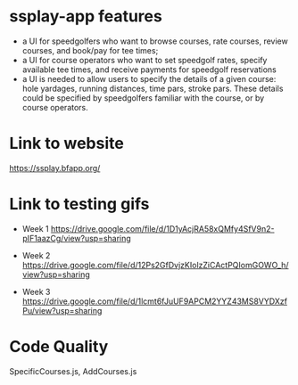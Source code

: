 # ssplay-app features	
* a UI for speedgolfers who want to browse courses, rate courses, review courses, and book/pay for tee times;
* a UI for course operators who want to set speedgolf rates, specify available tee times, and receive payments for speedgolf reservations
* a UI is needed to allow users to specify the details of a given course: hole yardages, running distances, time pars, stroke pars. These details could be specified by speedgolfers familiar with the course, or by course operators.

# Link to website
https://ssplay.bfapp.org/

# Link to testing gifs
* Week 1
	https://drive.google.com/file/d/1D1yAcjRA58xQMfy4SfV9n2-pIF1aazCg/view?usp=sharing
	
* Week 2
	https://drive.google.com/file/d/12Ps2GfDvjzKIolzZiCActPQIomGOWO_h/view?usp=sharing

* Week 3
	https://drive.google.com/file/d/1lcmt6fJuUF9APCM2YYZ43MS8VYDXzfPu/view?usp=sharing

# Code Quality
SpecificCourses.js, AddCourses.js
